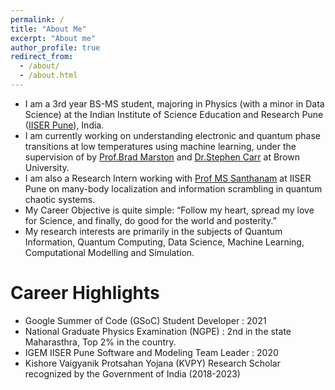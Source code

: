 ```yaml
---
permalink: /
title: "About Me"
excerpt: "About me"
author_profile: true
redirect_from: 
  - /about/
  - /about.html
---
```


- I am a 3rd year BS-MS student, majoring in Physics (with a minor in Data Science) at the Indian Institute of Science Education and Research Pune ([IISER Pune](http://www.iiserpune.ac.in/)), India. 
- I am currently working on understanding electronic and quantum phase transitions at low temperatures using machine learning, under the supervision of by [Prof.Brad Marston](https://sites.brown.edu/bradmarston/) and [Dr.Stephen Carr](https://sites.google.com/view/stcarr/) at Brown University. 
- I am also a Research Intern working with [Prof MS Santhanam](http://www.iiserpune.ac.in/~santh/) at IISER Pune on many-body localization and information scrambling in quantum chaotic systems.
- My Career Objective is quite simple: “Follow my heart, spread my love for Science, and finally, do good for the world and posterity.” 
- My research interests are primarily in the subjects of Quantum Information, Quantum Computing, Data Science, Machine Learning, Computational Modelling and Simulation.
 
# Career Highlights

- Google Summer of Code (GSoC) Student Developer : 2021
- National Graduate Physics Examination (NGPE) : 2nd in the state Maharasthra,  Top 2% in the country. 
- IGEM IISER Pune Software and Modeling Team Leader : 2020
- Kishore Vaigyanik Protsahan Yojana (KVPY) Research Scholar recognized by the Government of India (2018-2023)

